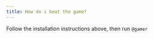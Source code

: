 ```yaml
---
title: How do i beat the game?
---
```

Follow the installation instructions above, then run `@gamer`